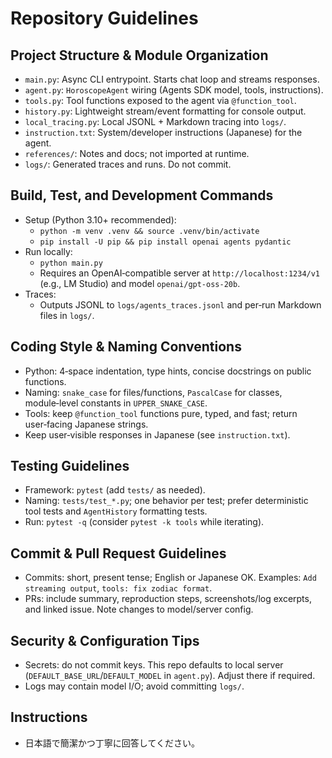 # Repository Guidelines

## Project Structure & Module Organization
- `main.py`: Async CLI entrypoint. Starts chat loop and streams responses.
- `agent.py`: `HoroscopeAgent` wiring (Agents SDK model, tools, instructions).
- `tools.py`: Tool functions exposed to the agent via `@function_tool`.
- `history.py`: Lightweight stream/event formatting for console output.
- `local_tracing.py`: Local JSONL + Markdown tracing into `logs/`.
- `instruction.txt`: System/developer instructions (Japanese) for the agent.
- `references/`: Notes and docs; not imported at runtime.
- `logs/`: Generated traces and runs. Do not commit.

## Build, Test, and Development Commands
- Setup (Python 3.10+ recommended):
  - `python -m venv .venv && source .venv/bin/activate`
  - `pip install -U pip && pip install openai agents pydantic`
- Run locally:
  - `python main.py`
  - Requires an OpenAI‑compatible server at `http://localhost:1234/v1` (e.g., LM Studio) and model `openai/gpt-oss-20b`.
- Traces:
  - Outputs JSONL to `logs/agents_traces.jsonl` and per‑run Markdown files in `logs/`.

## Coding Style & Naming Conventions
- Python: 4‑space indentation, type hints, concise docstrings on public functions.
- Naming: `snake_case` for files/functions, `PascalCase` for classes, module‑level constants in `UPPER_SNAKE_CASE`.
- Tools: keep `@function_tool` functions pure, typed, and fast; return user‑facing Japanese strings.
- Keep user‑visible responses in Japanese (see `instruction.txt`).

## Testing Guidelines
- Framework: `pytest` (add `tests/` as needed).
- Naming: `tests/test_*.py`; one behavior per test; prefer deterministic tool tests and `AgentHistory` formatting tests.
- Run: `pytest -q` (consider `pytest -k tools` while iterating).

## Commit & Pull Request Guidelines
- Commits: short, present tense; English or Japanese OK. Examples: `Add streaming output`, `tools: fix zodiac format`.
- PRs: include summary, reproduction steps, screenshots/log excerpts, and linked issue. Note changes to model/server config.

## Security & Configuration Tips
- Secrets: do not commit keys. This repo defaults to local server (`DEFAULT_BASE_URL`/`DEFAULT_MODEL` in `agent.py`). Adjust there if required.
- Logs may contain model I/O; avoid committing `logs/`.

## Instructions
- 日本語で簡潔かつ丁寧に回答してください。
